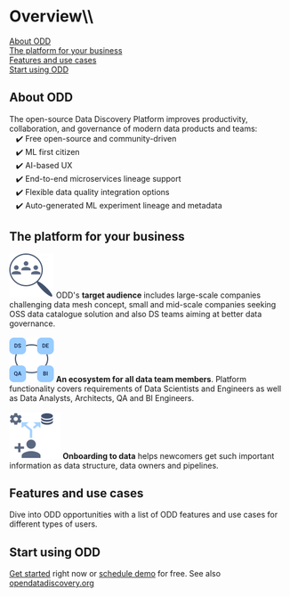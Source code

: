 # Overview\\\ 
[About ODD](#about-odd) \
[The platform for your business](#the-platform-for-your-business) \
[Features and use cases](#features-and-use-cases) \
[Start using ODD](#start-using-odd)
## About ODD
The open-source Data Discovery Platform improves productivity, collaboration, and governance of modern data products and teams: \
   ✔️ Free open-source and community-driven \
   ✔️ ML first citizen \
   ✔️ AI-based UX \
   ✔️ End-to-end microservices lineage support \
   ✔️ Flexible data quality integration options \
   ✔️ Auto-generated ML experiment lineage and metadata

## The platform for your business
![](.gitbook/img/audience.svg) ODD's **target audience** includes large-scale 
companies challenging data mesh concept, small and mid-scale companies seeking 
OSS data catalogue solution and also
DS teams
aiming at better data governance. \
 \
![](.gitbook/img/alltogether.svg) **An ecosystem for all data team members**. Platform functionality covers requirements of Data Scientists and Engineers as well as Data Analysts, Architects, QA and BI Engineers.\
\
![](.gitbook/img/onboarding.svg) **Onboarding to data** helps newcomers get such important information as data structure, data owners and pipelines.

## Features and use cases 
Dive into ODD opportunities with a list of ODD features and use cases for different types of users.
## Start using ODD
[Get started](https://github.com/opendatadiscovery/odd-platform/blob/main/docker/README.md) right now or [schedule demo](https://calendly.com/germanosin/opendatadiscovery-demo?month=2022-01) for free. See also [opendatadiscovery.org](https://opendatadiscovery.org/)


<!---
> Open Data Discovery makes all your data entities reliable, observable, and easily discoverable.
-->
